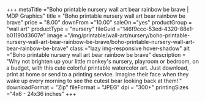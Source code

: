 +++
metaTitle ="Boho printable nursery wall art bear rainbow be brave | MDP Graphics"
title = "Boho printable nursery wall art bear rainbow be brave"
price = "8.00"
downFrom ="10.00"
saleOn ="yes"
productGroup = "wall art"
productType = "nursery"
fileGuid ="146f9ccc-53ed-4320-88e1-b01190d3607e"
image ="/img/printable/wall-art/nursery/boho-printable-nursery-wall-art-bear-rainbow-be-brave/boho-printable-nursery-wall-art-bear-rainbow-be-brave"
class ="lazy img-responsive hover-shadow"
alt ="Boho printable nursery wall art bear rainbow be brave"
description = "Why not brighten up your little monkey's nursery, playroom or bedroom, on a budget, with this cute colorful printable watercolor art. Just download, print at home or send to a printing service. Imagine their face when they wake up every morning to see the cutest bear looking back at them!."
downloadFormat = "Zip"
fileFormat = "JPEG"
dpi = "300+"
printingSizes ="4x6 - 24x36 inches"
+++
